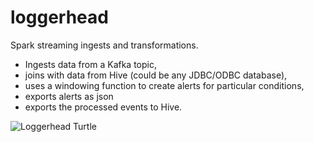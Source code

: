# loggerhead

Spark streaming ingests and transformations.

* Ingests data from a Kafka topic, 
* joins with data from Hive (could be any JDBC/ODBC database),
* uses a windowing function to create alerts for particular conditions,
* exports alerts as json
* exports the processed events to Hive.

![Loggerhead Turtle](https://dl.dropboxusercontent.com/u/4178609/Loggerhead-sea-turtle.png "Loggerhead Sea Turtle")
